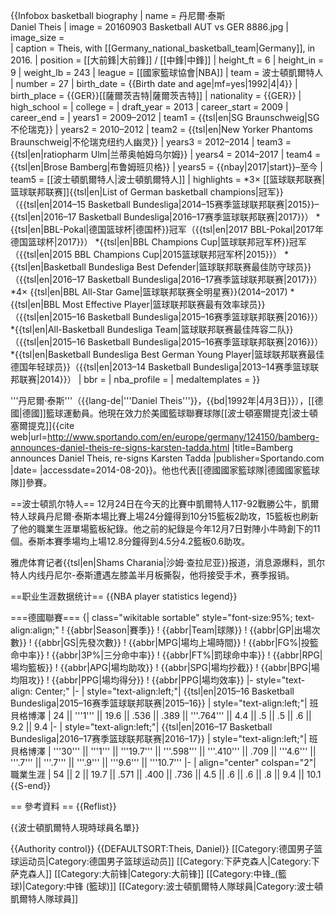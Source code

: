 {{Infobox basketball biography
| name         = 丹尼爾·泰斯<br />Daniel Theis
| image        = 20160903 Basketball AUT vs GER 8886.jpg
| image_size   =  
| caption      = Theis, with [[Germany_national_basketball_team|Germany]], in 2016.
| position     = [[大前鋒|大前鋒]] / [[中鋒|中鋒]]
| height_ft    = 6
| height_in    = 9
| weight_lb    = 243
| league       = [[國家籃球協會|NBA]]
| team         = 波士頓凱爾特人
| number       = 27
| birth_date   = {{Birth date and age|mf=yes|1992|4|4}}
| birth_place  = {{GER}}[[薩爾茨吉特|薩爾茨吉特]]
| nationality  = {{GER}}
| high_school  = 
| college      = 
| draft_year   = 2013
| career_start = 2009
| career_end   =
| years1       = 2009–2012
| team1        = {{tsl|en|SG Braunschweig|SG不伦瑞克}}
| years2       = 2010–2012
| team2        = {{tsl|en|New Yorker Phantoms Braunschweig|不伦瑞克纽约人幽灵}}
| years3       = 2012–2014
| team3        = {{tsl|en|ratiopharm Ulm|兰蒂奥帕姆乌尔姆}}
| years4       = 2014–2017
| team4        = {{tsl|en|Brose Bamberg|布鲁姆班贝格}}
| years5       = {{nbay|2017|start}}–至今
| team5        = [[波士頓凱爾特人|波士頓凱爾特人]]
| highlights   =
*3× [[篮球联邦联赛|篮球联邦联赛]]{{tsl|en|List of German basketball champions|冠军}}（{{tsl|en|2014–15 Basketball Bundesliga|2014–15赛季篮球联邦联赛|2015}}–{{tsl|en|2016–17 Basketball Bundesliga|2016–17赛季篮球联邦联赛|2017}}）
*{{tsl|en|BBL-Pokal|德国篮球杯|德国杯}}冠军（{{tsl|en|2017 BBL-Pokal|2017年德国篮球杯|2017}}）
*{{tsl|en|BBL Champions Cup|篮球联邦冠军杯}}冠军（{{tsl|en|2015 BBL Champions Cup|2015篮球联邦冠军杯|2015}}）
*{{tsl|en|Basketball Bundesliga Best Defender|篮球联邦联赛最佳防守球员}}（{{tsl|en|2016–17 Basketball Bundesliga|2016–17赛季篮球联邦联赛|2017}}）
*4× {{tsl|en|BBL All-Star Game|篮球联邦联赛全明星赛}}(2014–2017)
*{{tsl|en|BBL Most Effective Player|篮球联邦联赛最有效率球员}}（{{tsl|en|2015–16 Basketball Bundesliga|2015–16赛季篮球联邦联赛|2016}}）
*{{tsl|en|All-Basketball Bundesliga Team|篮球联邦联赛最佳阵容二队}}（{{tsl|en|2015–16 Basketball Bundesliga|2015–16赛季篮球联邦联赛|2016}}）
*{{tsl|en|Basketball Bundesliga Best German Young Player|篮球联邦联赛最佳德国年轻球员}}（{{tsl|en|2013–14 Basketball Bundesliga|2013–14赛季篮球联邦联赛|2014}}）
| bbr          = 
| nba_profile  =
| medaltemplates =
}}

'''丹尼爾·泰斯'''（{{lang-de|'''Daniel Theis'''}}，{{bd|1992年|4月3日}}），[[德國|德國]]籃球運動員。他現在效力於美國籃球聯賽球隊[[波士頓塞爾提克|波士頓塞爾提克]]<ref>{{cite web|url=http://www.sportando.com/en/europe/germany/124150/bamberg-announces-daniel-theis-re-signs-karsten-tadda.html |title=Bamberg announces Daniel Theis, re-signs Karsten Tadda |publisher=Sportando.com |date= |accessdate=2014-08-20}}</ref>。他也代表[[德國國家籃球隊|德國國家籃球隊]]參賽。

==波士頓凯尔特人==
12月24日在今天的比賽中凱爾特人117-92戰勝公牛，凱爾特人球員丹尼爾·泰斯本場比賽上場24分鐘得到10分15籃板2助攻，15籃板也刷新了他的職業生涯單場籃板紀錄。他之前的紀錄是今年12月7日對陣小牛時創下的11個。泰斯本賽季場均上場12.8分鐘得到4.5分4.2籃板0.6助攻。

雅虎体育记者{{tsl|en|Shams Charania|沙姆·查拉尼亚}}报道，消息源爆料，凯尔特人内线丹尼尔-泰斯遭遇左膝盖半月板撕裂，他将接受手术，赛季报销。

==职业生涯数据统计==
{{NBA player statistics legend}}

===德國聯賽===
{| class="wikitable sortable" style="font-size:95%; text-align:align;"
! {{abbr|Season|賽季}}
! {{abbr|Team|球隊}}
! {{abbr|GP|出場次數}}
! {{abbr|GS|先發次數}}
! {{abbr|MPG|場均上場時間}}
! {{abbr|FG%|投籃命中率}}
! {{abbr|3P%|三分命中率}}
! {{abbr|FT%|罰球命中率}}
! {{abbr|RPG|場均籃板}}
! {{abbr|APG|場均助攻}}
! {{abbr|SPG|場均抄截}}
! {{abbr|BPG|場均阻攻}}
! {{abbr|PPG|場均得分}}
! {{abbr|PPG|場均效率}}
|- style="text-align: Center;"
|-
| style="text-align:left;"| {{tsl|en|2015–16 Basketball Bundesliga|2015–16赛季篮球联邦联赛|2015–16}}
| style="text-align:left;"|  班貝格博澤
| 24 || '''1''' || 19.6 || .536 || .389 || '''.764''' || 4.4 || .5 || .5 || .6 || 9.2 || 9.4
|-
| style="text-align:left;"| {{tsl|en|2016–17 Basketball Bundesliga|2016–17赛季篮球联邦联赛|2016–17}}
| style="text-align:left;"|  班貝格博澤
| '''30''' || '''1''' || '''19.7''' || '''.598''' || '''.410''' || .709 || '''4.6''' || '''.7''' || '''.7''' || '''.9''' || '''9.6''' || '''10.7'''
|- 
| align="center" colspan="2"| 職業生涯
| 54 || 2 || 19.7 || .571 || .400 || .736 || 4.5 || .6 || .6 || .8 || 9.4 || 10.1
{{S-end}}

== 參考資料 ==
{{Reflist}}

{{波士頓凱爾特人現時球員名單}}

{{Authority control}}
{{DEFAULTSORT:Theis, Daniel}}
[[Category:德国男子篮球运动员|Category:德国男子篮球运动员]]
[[Category:下萨克森人|Category:下萨克森人]]
[[Category:大前锋|Category:大前锋]]
[[Category:中锋_(籃球)|Category:中锋 (籃球)]]
[[Category:波士頓凱爾特人隊球員|Category:波士頓凱爾特人隊球員]]